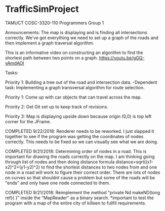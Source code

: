 # TrafficSimProject

TAMUCT COSC-3320-110 Programmers Group 1

Announcements:
The map is displaying and is finding all intersections correctly. We've got
everything we need to set up a graph of the roads and then implement a 
graph traversal algorithm.

This is an informative video on constructing an algorithm to find the shortest
path between two points on a graph. 
https://youtu.be/gGQ-vAmdAOI

Tasks:

Priority 1: Building a tree out of the road and intersection data. 
-Dependent task: Implementing a graph transversal algorithm for route selection.

Priority 1: Come up with car objects that can travel across the map.

Priority 2: Get Git set up to keep track of revisions.

Priority 3: Map is displaying upside down because origin (0,0) is top left corner for the JFrame.

COMPLETED 9/22/2018: Renderer needs to be reworked. I just slapped it together to see if the program was getting
the coordinates of nodes correctly. This needs to be fixed so we can visually see what we are doing. 


COMPLETED 9/21/2018: Determining order of nodes in a road. This is important for drawing the roads correctly on the map.
I am thinking going through list of nodes and then doing distance formula distance=sqrt((x1-x2)^2+(y1-y2)^2)
to find the shortest distances to two nodes from and one node in a road will work to figure their correct order.
There are lots of nodes on curves so that shouldnt cause a problem but some of the roads will be "ends" and only have one node connected to them. 

COMPLETED 9/21/2018: Reimplement the method "private Nd makeND(long ref){ }" inside the "MapReader" as a binary search. 
*important to test the program with a map of the entire city of killeen to fullfil requirements. 




